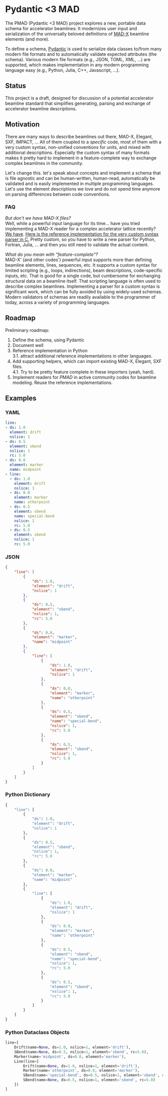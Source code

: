 # Pydantic <3 MAD

The PMAD (Pydantic <3 MAD) project explores a new, portable data schema for accelerator beamlines:
It modernizes user input and serialization of the universally beloved definitions of [MAD-X](https://mad.web.cern.ch/mad/webguide/manual.html#Pt2) beamline elements (and more).

To define a schema, [Pydantic](https://docs.pydantic.dev) is used to serialize data classes to/from many modern file formats and to automatically validate expected attributes (the schema).
Various modern file formats (e.g., JSON, TOML, XML, ...) are supported, which makes implementation in any modern programming language easy (e.g., Python, Julia, C++, Javascript, ...).

## Status

This project is a draft, designed for discussion of a potential accelerator beamline standard that simplifies generating, parsing and exchange of accelerator beamline descriptions.


## Motivation

There are many ways to describe beamlines out there, MAD-X, Elegant, SXF, IMPACT, ...
All of them coupled to a *specific* code, most of them with a very custom syntax, non-unified conventions for units, and mixed with additional descriptions.
Especially the custom syntax of many formats makes it pretty hard to implement in a feature-complete way to exchange complex beamlines in the community.

Let's change this.
let's speak about concepts and implement a schema that is file agnostic and can be human-written, human-read, automatically be validated and is easily implemented in multiple programming languages. 
Let's use the element descriptions we love and do not spend time anymore on parsing differences between code conventions.

### FAQ

*But don't we have MAD-X files?*  
Well, while a powerful input language for its time... have you tried implementing a MAD-X reader for a complex accelerator lattice recently?
[We have](https://github.com/ECP-WarpX/impactx/issues/104).
[Here is the reference implementation for the very custom syntax parser in C.](https://github.com/MethodicalAcceleratorDesign/MAD-X/blob/master/src/mad_parse.c)
Pretty custom, so you have to write a new parser for Python, Fortran, Julia, ... and then you still need to validate the actual content.

*What do you mean with "feature-complete"?*  
MAD-X' (and other codes') powerful input supports more than defining beamline elements, lines, sequences, etc.
It supports a custom syntax for limited scripting (e.g., loops, indirections), beam descriptions, code-specific inputs, etc.
That is good for a single code, but cumbersome for exchanging structural data on a beamline itself.
That scripting language is often used to describe complex beamlines.
Implementing a parser for a custom syntax is significant work, which can be fully avoided by using widely-used schemas.
Modern validators of schemas are readily available to the programmer of today, across a variety of programming languages.


## Roadmap

Preliminary roadmap:

1. Define the schema, using Pydantic
2. Document well
3. Reference implementation in Python  
3.1. attract additional reference implementations in other languages.
4. Add supporting helpers, which can import existing MAD-X, Elegant, SXF files.  
4.1. Try to be pretty feature complete in these importers (yeah, hard).
5. Implement readers for *PMAD* in active community codes for beamline modeling.
   Reuse the reference implementations.


## Examples

### YAML

```yaml
line:
- ds: 1.0
  element: drift
  nslice: 1
- ds: 0.5
  element: sbend
  nslice: 1
  rc: 5.0
- ds: 0.0
  element: marker
  name: midpoint
- line:
  - ds: 1.0
    element: drift
    nslice: 1
  - ds: 0.0
    element: marker
    name: otherpoint
  - ds: 0.5
    element: sbend
    name: special-bend
    nslice: 1
    rc: 5.0
  - ds: 0.5
    element: sbend
    nslice: 1
    rc: 5.0
```

### JSON

```json
{
    "line": [
        {
            "ds": 1.0,
            "element": "drift",
            "nslice": 1
        },
        {
            "ds": 0.5,
            "element": "sbend",
            "nslice": 1,
            "rc": 5.0
        },
        {
            "ds": 0.0,
            "element": "marker",
            "name": "midpoint"
        },
        {
            "line": [
                {
                    "ds": 1.0,
                    "element": "drift",
                    "nslice": 1
                },
                {
                    "ds": 0.0,
                    "element": "marker",
                    "name": "otherpoint"
                },
                {
                    "ds": 0.5,
                    "element": "sbend",
                    "name": "special-bend",
                    "nslice": 1,
                    "rc": 5.0
                },
                {
                    "ds": 0.5,
                    "element": "sbend",
                    "nslice": 1,
                    "rc": 5.0
                }
            ]
        }
    ]
}
```

### Python Dictionary

```py
{
    "line": [
        {
            "ds": 1.0,
            "element": "drift",
            "nslice": 1
        },
        {
            "ds": 0.5,
            "element": "sbend",
            "nslice": 1,
            "rc": 5.0
        },
        {
            "ds": 0.0,
            "element": "marker",
            "name": "midpoint"
        },
        {
            "line": [
                {
                    "ds": 1.0,
                    "element": "drift",
                    "nslice": 1
                },
                {
                    "ds": 0.0,
                    "element": "marker",
                    "name": "otherpoint"
                },
                {
                    "ds": 0.5,
                    "element": "sbend",
                    "name": "special-bend",
                    "nslice": 1,
                    "rc": 5.0
                },
                {
                    "ds": 0.5,
                    "element": "sbend",
                    "nslice": 1,
                    "rc": 5.0
                }
            ]
        }
    ]
}
```

### Python Dataclass Objects

```py
line=[
    Drift(name=None, ds=1.0, nslice=1, element='drift'),
    SBend(name=None, ds=0.5, nslice=1, element='sbend', rc=5.0),
    Marker(name='midpoint', ds=0.0, element='marker'),
    Line(line=[
        Drift(name=None, ds=1.0, nslice=1, element='drift'),
        Marker(name='otherpoint', ds=0.0, element='marker'),
        SBend(name='special-bend', ds=0.5, nslice=1, element='sbend', rc=5.0),
        SBend(name=None, ds=0.5, nslice=1, element='sbend', rc=5.0)
    ])
]
```
